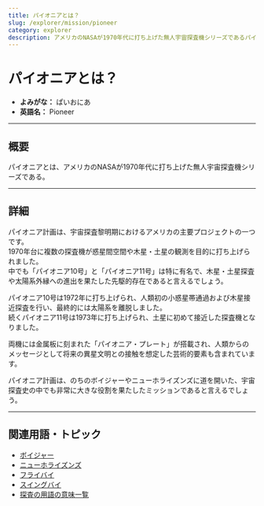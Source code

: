 ```yaml
---
title: パイオニアとは？
slug: /explorer/mission/pioneer
category: explorer
description: アメリカのNASAが1970年代に打ち上げた無人宇宙探査機シリーズであるパイオニアの意味・定義・内容について解説します。  
---
```


# パイオニアとは？

- **よみがな：** ぱいおにあ  
- **英語名：** Pioneer  

---

## 概要

パイオニアとは、アメリカのNASAが1970年代に打ち上げた無人宇宙探査機シリーズである。  

---

## 詳細
パイオニア計画は、宇宙探査黎明期におけるアメリカの主要プロジェクトの一つです。  
1970年台に複数の探査機が惑星間空間や木星・土星の観測を目的に打ち上げられました。  
中でも「パイオニア10号」と「パイオニア11号」は特に有名で、木星・土星探査や太陽系外縁への進出を果たした先駆的存在であると言えるでしょう。  

パイオニア10号は1972年に打ち上げられ、人類初の小惑星帯通過および木星接近探査を行い、最終的には太陽系を離脱しました。  
続くパイオニア11号は1973年に打ち上げられ、土星に初めて接近した探査機となりました。  

両機には金属板に刻まれた「パイオニア・プレート」が搭載され、人類からのメッセージとして将来の異星文明との接触を想定した芸術的要素も含まれています。  

パイオニア計画は、のちのボイジャーやニューホライズンズに道を開いた、宇宙探査史の中でも非常に大きな役割を果たしたミッションであると言えるでしょう。  

---

## 関連用語・トピック

- [ボイジャー](/docs/explorer/mission/voyager)
- [ニューホライズンズ](/docs/explorer/mission/new-horizons)
- [フライバイ](/docs/explorer/technology/flyby)
- [スイングバイ](/docs/explorer/technology/swingby)
- [探査の用語の意味一覧](/docs/category/explorer)
